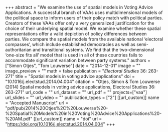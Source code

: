 +++
abstract = "We examine the use of spatial models in Voting Advice Applications. A successful branch of VAAs uses multidimensional models of the political space to inform users of their policy match with political parties. Creators of these VAAs offer only a very generalized justification for the choice of their underlying spatial model. We examine whether these spatial representations offer a valid depiction of policy differences between parties. We compare the spatial models from the available national ‘electoral compasses’, which include established democracies as well as semi-authoritarian and transitional systems. We find that the two-dimensional ‘one-size fits all’ model that is used in all of these countries fails to accommodate significant variation between party systems."
authors = ["Simon Otjes", "Tom Louwerse"]
date = "2014-12-01"
image = ""
image_preview = ""
math = false
publication = "*Electoral Studies* 36: 263-271"
title = "Spatial models in voting advice applications"
doi = "10.1016/j.electstud.2014.04.004"
citation = "Otjes, Simon & Tom Louwerse (2014) Spatial models in voting advice applications, Electoral Studies 36: 263-271"
url_code = ""
url_dataset = ""
url_pdf = ""
projects=["vaa"]
url_slides = ""
url_video = ""
publication_types = ["2"]
[[url_custom]]
  name = "Accepted Manuscript"
  url = "pdf/pub/2014%20Otjes%2C%20Louwerse%20-%20Spatial%20Models%20in%20Voting%20Advice%20Applications%20-%20AM.pdf"
[[url_custom]]
  name = "doi"
  url = "https://doi.org/10.1016/j.electstud.2014.04.004"
+++